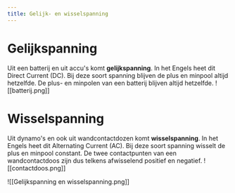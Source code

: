 ```yaml
---
title: Gelijk- en wisselspanning
---
```

# Gelijkspanning
Uit een batterij en uit accu's komt **gelijkspanning**. In het Engels heet dit Direct Current (DC). Bij deze soort spanning blijven de plus en minpool altijd hetzelfde. De plus- en minpolen van een batterij blijven altijd hetzelfde.
![[batterij.png]]
# Wisselspanning
Uit dynamo's en ook uit wandcontactdozen komt **wisselspanning**. In het Engels heet dit Alternating Current (AC). Bij deze soort spanning wisselt de plus en minpool constant. De twee contactpunten van een wandcontactdoos zijn dus telkens afwisselend positief en negatief.
![[contactdoos.png]]

![[Gelijkspanning en wisselspanning.png]]